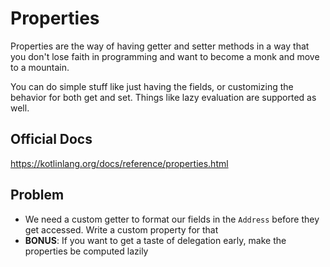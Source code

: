# Properties

Properties are the way of having getter and setter methods in a way that you don't lose faith in programming and want to become a monk and move to a mountain.

You can do simple stuff like just having the fields, or customizing the behavior for both get and set. Things like lazy evaluation are supported as well.

## Official Docs

https://kotlinlang.org/docs/reference/properties.html

## Problem

- We need a custom getter to format our fields in the `Address` before they get accessed. Write a custom property for that
- **BONUS**: If you want to get a taste of delegation early, make the properties be computed lazily

